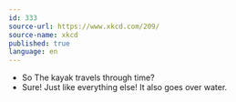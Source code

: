 ```yaml
---
id: 333
source-url: https://www.xkcd.com/209/
source-name: xkcd
published: true
language: en
---
```

- So The kayak travels through time?
- Sure! Just like everything else! It also goes over water.
